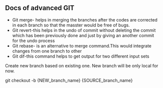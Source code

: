## Docs of advanced GIT
- Git merge- helps in merging the branches after the codes are corrected in each branch so that the masster would be free of bugs.
- Git revert-this helps in the undo of commit without deleting the commit which has been previously done and just by giving an another commit for the undo process
- Git rebase- is an alternative to merge command.This would integrate changes from one branch to other
- Git dif-this command helps to get output for two different input sets
 
 
 Create new branch based on existing one. New branch will be only local for now.

git checkout -b {NEW_branch_name} {SOURCE_branch_name}